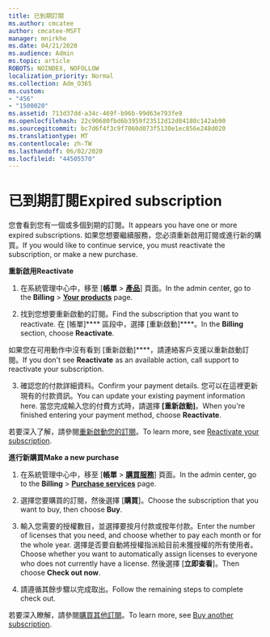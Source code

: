 ```yaml
---
title: 已到期訂閱
ms.author: cmcatee
author: cmcatee-MSFT
manager: mnirkhe
ms.date: 04/21/2020
ms.audience: Admin
ms.topic: article
ROBOTS: NOINDEX, NOFOLLOW
localization_priority: Normal
ms.collection: Adm_O365
ms.custom:
- "456"
- "1500020"
ms.assetid: 713d37dd-a34c-469f-b96b-99d63e793fe9
ms.openlocfilehash: 22c90680fbd6b3959f23512d12d84180c142ab90
ms.sourcegitcommit: bc7d6f4f3c9f7060d073f5130e1ec856e248d020
ms.translationtype: MT
ms.contentlocale: zh-TW
ms.lasthandoff: 06/02/2020
ms.locfileid: "44505570"
---
```

# <a name="expired-subscription"></a><span data-ttu-id="0bd1c-102">已到期訂閱</span><span class="sxs-lookup"><span data-stu-id="0bd1c-102">Expired subscription</span></span>

<span data-ttu-id="0bd1c-103">您會看到您有一個或多個到期的訂閱。</span><span class="sxs-lookup"><span data-stu-id="0bd1c-103">It appears you have one or more expired subscriptions.</span></span> <span data-ttu-id="0bd1c-104">如果您想要繼續服務，您必須重新啟用訂閱或進行新的購買。</span><span class="sxs-lookup"><span data-stu-id="0bd1c-104">If you would like to continue service, you must reactivate the subscription, or make a new purchase.</span></span>
  
<span data-ttu-id="0bd1c-105">**重新啟用**</span><span class="sxs-lookup"><span data-stu-id="0bd1c-105">**Reactivate**</span></span>
  
1. <span data-ttu-id="0bd1c-106">在系統管理中心中，移至 [**帳單** \> **[產品](https://go.microsoft.com/fwlink/p/?linkid=842054)**] 頁面。</span><span class="sxs-lookup"><span data-stu-id="0bd1c-106">In the admin center, go to the **Billing** \> **[Your products](https://go.microsoft.com/fwlink/p/?linkid=842054)** page.</span></span>

2. <span data-ttu-id="0bd1c-107">找到您想要重新啟動的訂閱。</span><span class="sxs-lookup"><span data-stu-id="0bd1c-107">Find the subscription that you want to reactivate.</span></span> <span data-ttu-id="0bd1c-108">在 [帳單]\*\*\*\* 區段中，選擇 [重新啟動]\*\*\*\*。</span><span class="sxs-lookup"><span data-stu-id="0bd1c-108">In the **Billing** section, choose **Reactivate**.</span></span>

<span data-ttu-id="0bd1c-109">如果您在可用動作中沒有看到 [重新啟動]\*\*\*\*，請連絡客戶支援以重新啟動訂閱。</span><span class="sxs-lookup"><span data-stu-id="0bd1c-109">If you don't see **Reactivate** as an available action, call support to reactivate your subscription.</span></span>

3. <span data-ttu-id="0bd1c-110">確認您的付款詳細資料。</span><span class="sxs-lookup"><span data-stu-id="0bd1c-110">Confirm your payment details.</span></span> <span data-ttu-id="0bd1c-111">您可以在這裡更新現有的付款資訊。</span><span class="sxs-lookup"><span data-stu-id="0bd1c-111">You can update your existing payment information here.</span></span> <span data-ttu-id="0bd1c-112">當您完成輸入您的付費方式時，請選擇 **[重新啟動]**。</span><span class="sxs-lookup"><span data-stu-id="0bd1c-112">When you're finished entering your payment method, choose **Reactivate**.</span></span>

<span data-ttu-id="0bd1c-113">若要深入了解，請參閱[重新啟動您的訂閱](https://docs.microsoft.com/microsoft-365/commerce/subscriptions/reactivate-your-subscription)。</span><span class="sxs-lookup"><span data-stu-id="0bd1c-113">To learn more, see [Reactivate your subscription](https://docs.microsoft.com/microsoft-365/commerce/subscriptions/reactivate-your-subscription).</span></span>

<span data-ttu-id="0bd1c-114">**進行新購買**</span><span class="sxs-lookup"><span data-stu-id="0bd1c-114">**Make a new purchase**</span></span>
  
1. <span data-ttu-id="0bd1c-115">在系統管理中心中，移至 [**帳單** \> **[購買服務](https://go.microsoft.com/fwlink/p/?linkid=868433)**] 頁面。</span><span class="sxs-lookup"><span data-stu-id="0bd1c-115">In the admin center, go to the **Billing** \> **[Purchase services](https://go.microsoft.com/fwlink/p/?linkid=868433)** page.</span></span>

2. <span data-ttu-id="0bd1c-116">選擇您要購買的訂閱，然後選擇 [**購買**]。</span><span class="sxs-lookup"><span data-stu-id="0bd1c-116">Choose the subscription that you want to buy, then choose **Buy**.</span></span>

3. <span data-ttu-id="0bd1c-117">輸入您需要的授權數目，並選擇要按月付款或按年付款。</span><span class="sxs-lookup"><span data-stu-id="0bd1c-117">Enter the number of licenses that you need, and choose whether to pay each month or for the whole year.</span></span> <span data-ttu-id="0bd1c-118">選擇是否要自動將授權指派給目前未獲授權的所有使用者。</span><span class="sxs-lookup"><span data-stu-id="0bd1c-118">Choose whether you want to automatically assign licenses to everyone who does not currently have a license.</span></span> <span data-ttu-id="0bd1c-119">然後選擇 [**立即查看**]。</span><span class="sxs-lookup"><span data-stu-id="0bd1c-119">Then choose **Check out now**.</span></span>

4. <span data-ttu-id="0bd1c-120">請遵循其餘步驟以完成取出。</span><span class="sxs-lookup"><span data-stu-id="0bd1c-120">Follow the remaining steps to complete check out.</span></span>

<span data-ttu-id="0bd1c-121">若要深入瞭解，請參閱[購買其他訂閱](https://docs.microsoft.com/microsoft-365/commerce/buy-another-subscription)。</span><span class="sxs-lookup"><span data-stu-id="0bd1c-121">To learn more, see [Buy another subscription](https://docs.microsoft.com/microsoft-365/commerce/buy-another-subscription).</span></span>